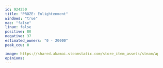 ```yaml
---
id: 924250
title: "PROZE: Enlightenment"
windows: "true"
mac: "false"
linux: false
positive: 80
negative: 37
estimated_owners: "0 - 20000"
peak_ccu: 0

image: https://shared.akamai.steamstatic.com/store_item_assets/steam/apps/924250/header.jpg?t=1579871824
opinions:
---
```

